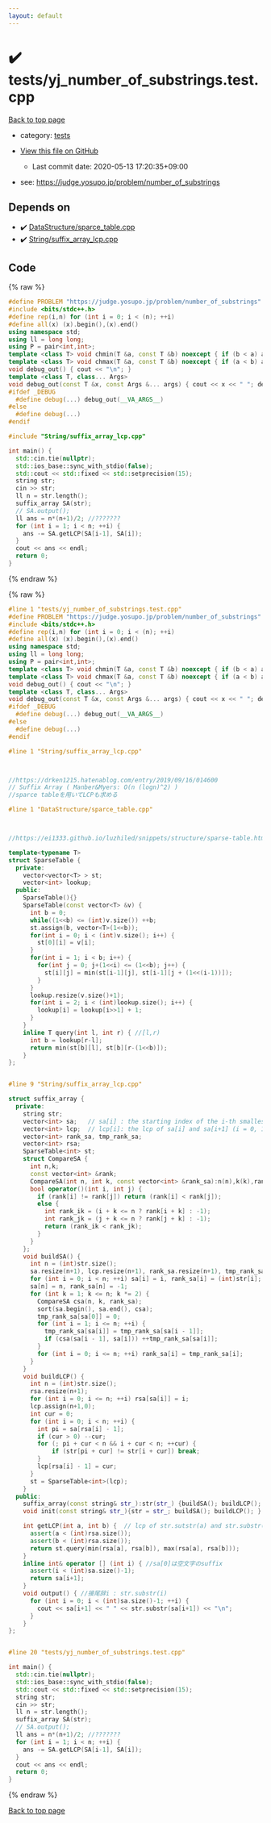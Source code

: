 ```yaml
---
layout: default
---
```


<!-- mathjax config similar to math.stackexchange -->
<script type="text/javascript" async
  src="https://cdnjs.cloudflare.com/ajax/libs/mathjax/2.7.5/MathJax.js?config=TeX-MML-AM_CHTML">
</script>
<script type="text/x-mathjax-config">
  MathJax.Hub.Config({
    TeX: { equationNumbers: { autoNumber: "AMS" }},
    tex2jax: {
      inlineMath: [ ['$','$'] ],
      processEscapes: true
    },
    "HTML-CSS": { matchFontHeight: false },
    displayAlign: "left",
    displayIndent: "2em"
  });
</script>

<script type="text/javascript" src="https://cdnjs.cloudflare.com/ajax/libs/jquery/3.4.1/jquery.min.js"></script>
<script src="https://cdn.jsdelivr.net/npm/jquery-balloon-js@1.1.2/jquery.balloon.min.js" integrity="sha256-ZEYs9VrgAeNuPvs15E39OsyOJaIkXEEt10fzxJ20+2I=" crossorigin="anonymous"></script>
<script type="text/javascript" src="../../assets/js/copy-button.js"></script>
<link rel="stylesheet" href="../../assets/css/copy-button.css" />


# :heavy_check_mark: tests/yj_number_of_substrings.test.cpp

<a href="../../index.html">Back to top page</a>

* category: <a href="../../index.html#b61a6d542f9036550ba9c401c80f00ef">tests</a>
* <a href="{{ site.github.repository_url }}/blob/master/tests/yj_number_of_substrings.test.cpp">View this file on GitHub</a>
    - Last commit date: 2020-05-13 17:20:35+09:00


* see: <a href="https://judge.yosupo.jp/problem/number_of_substrings">https://judge.yosupo.jp/problem/number_of_substrings</a>


## Depends on

* :heavy_check_mark: <a href="../../library/DataStructure/sparce_table.cpp.html">DataStructure/sparce_table.cpp</a>
* :heavy_check_mark: <a href="../../library/String/suffix_array_lcp.cpp.html">String/suffix_array_lcp.cpp</a>


## Code

<a id="unbundled"></a>
{% raw %}
```cpp
#define PROBLEM "https://judge.yosupo.jp/problem/number_of_substrings"
#include <bits/stdc++.h>
#define rep(i,n) for (int i = 0; i < (n); ++i)
#define all(x) (x).begin(),(x).end()
using namespace std;
using ll = long long;
using P = pair<int,int>;
template <class T> void chmin(T &a, const T &b) noexcept { if (b < a) a = b; }
template <class T> void chmax(T &a, const T &b) noexcept { if (a < b) a = b; }
void debug_out() { cout << "\n"; }
template <class T, class... Args>
void debug_out(const T &x, const Args &... args) { cout << x << " "; debug_out(args...);}
#ifdef _DEBUG
  #define debug(...) debug_out(__VA_ARGS__)
#else
  #define debug(...) 
#endif

#include "String/suffix_array_lcp.cpp"

int main() {
  std::cin.tie(nullptr);
  std::ios_base::sync_with_stdio(false);
  std::cout << std::fixed << std::setprecision(15);
  string str;
  cin >> str;
  ll n = str.length();
  suffix_array SA(str);
  // SA.output();
  ll ans = n*(n+1)/2; //???????
  for (int i = 1; i < n; ++i) {
    ans -= SA.getLCP(SA[i-1], SA[i]);
  }
  cout << ans << endl;
  return 0;
}
```
{% endraw %}

<a id="bundled"></a>
{% raw %}
```cpp
#line 1 "tests/yj_number_of_substrings.test.cpp"
#define PROBLEM "https://judge.yosupo.jp/problem/number_of_substrings"
#include <bits/stdc++.h>
#define rep(i,n) for (int i = 0; i < (n); ++i)
#define all(x) (x).begin(),(x).end()
using namespace std;
using ll = long long;
using P = pair<int,int>;
template <class T> void chmin(T &a, const T &b) noexcept { if (b < a) a = b; }
template <class T> void chmax(T &a, const T &b) noexcept { if (a < b) a = b; }
void debug_out() { cout << "\n"; }
template <class T, class... Args>
void debug_out(const T &x, const Args &... args) { cout << x << " "; debug_out(args...);}
#ifdef _DEBUG
  #define debug(...) debug_out(__VA_ARGS__)
#else
  #define debug(...) 
#endif

#line 1 "String/suffix_array_lcp.cpp"



//https://drken1215.hatenablog.com/entry/2019/09/16/014600
// Suffix Array ( Manber&Myers: O(n (logn)^2) )
//sparce tableを用いてLCPも求める

#line 1 "DataStructure/sparce_table.cpp"



//https://ei1333.github.io/luzhiled/snippets/structure/sparse-table.html

template<typename T>
struct SparseTable {
  private:
    vector<vector<T> > st;
    vector<int> lookup;
  public:
    SparseTable(){}
    SparseTable(const vector<T> &v) {
      int b = 0;
      while((1<<b) <= (int)v.size()) ++b;
      st.assign(b, vector<T>(1<<b));
      for(int i = 0; i < (int)v.size(); i++) {
        st[0][i] = v[i];
      }
      for(int i = 1; i < b; i++) {
        for(int j = 0; j+(1<<i) <= (1<<b); j++) {
          st[i][j] = min(st[i-1][j], st[i-1][j + (1<<(i-1))]);
        }
      }
      lookup.resize(v.size()+1);
      for(int i = 2; i < (int)lookup.size(); i++) {
        lookup[i] = lookup[i>>1] + 1;
      }
    }
    inline T query(int l, int r) { //[l,r)
      int b = lookup[r-l];
      return min(st[b][l], st[b][r-(1<<b)]);
    }
};


#line 9 "String/suffix_array_lcp.cpp"

struct suffix_array {
  private:
    string str;
    vector<int> sa;   // sa[i] : the starting index of the i-th smallest suffix (i = 0, 1, ..., n)
    vector<int> lcp;  // lcp[i]: the lcp of sa[i] and sa[i+1] (i = 0, 1, ..., n-1)
    vector<int> rank_sa, tmp_rank_sa;
    vector<int> rsa;
    SparseTable<int> st;
    struct CompareSA {
      int n,k;
      const vector<int> &rank;
      CompareSA(int n, int k, const vector<int> &rank_sa):n(n),k(k),rank(rank_sa){}
      bool operator()(int i, int j) {
        if (rank[i] != rank[j]) return (rank[i] < rank[j]);
        else {
          int rank_ik = (i + k <= n ? rank[i + k] : -1);
          int rank_jk = (j + k <= n ? rank[j + k] : -1);
          return (rank_ik < rank_jk);
        }
      }
    };  
    void buildSA() {
      int n = (int)str.size();
      sa.resize(n+1), lcp.resize(n+1), rank_sa.resize(n+1), tmp_rank_sa.resize(n+1);
      for (int i = 0; i < n; ++i) sa[i] = i, rank_sa[i] = (int)str[i];
      sa[n] = n, rank_sa[n] = -1;
      for (int k = 1; k <= n; k *= 2) {
        CompareSA csa(n, k, rank_sa);
        sort(sa.begin(), sa.end(), csa);
        tmp_rank_sa[sa[0]] = 0;
        for (int i = 1; i <= n; ++i) {
          tmp_rank_sa[sa[i]] = tmp_rank_sa[sa[i - 1]];
          if (csa(sa[i - 1], sa[i])) ++tmp_rank_sa[sa[i]];
        }
        for (int i = 0; i <= n; ++i) rank_sa[i] = tmp_rank_sa[i];
      }
    }
    void buildLCP() {
      int n = (int)str.size();
      rsa.resize(n+1);
      for (int i = 0; i <= n; ++i) rsa[sa[i]] = i;
      lcp.assign(n+1,0);
      int cur = 0;
      for (int i = 0; i < n; ++i) {
        int pi = sa[rsa[i] - 1];
        if (cur > 0) --cur;
        for (; pi + cur < n && i + cur < n; ++cur) {
            if (str[pi + cur] != str[i + cur]) break;
        }
        lcp[rsa[i] - 1] = cur;
      }
      st = SparseTable<int>(lcp);
    }
  public:
    suffix_array(const string& str_):str(str_) {buildSA(); buildLCP(); }
    void init(const string& str_){str = str_; buildSA(); buildLCP(); }

    int getLCP(int a, int b) {  // lcp of str.sutstr(a) and str.substr(b)
      assert(a < (int)rsa.size());
      assert(b < (int)rsa.size());
      return st.query(min(rsa[a], rsa[b]), max(rsa[a], rsa[b]));
    }
    inline int& operator [] (int i) { //sa[0]は空文字のsuffix
      assert(i < (int)sa.size()-1);
      return sa[i+1];
    }
    void output() { //接尾辞i : str.substr(i)
      for (int i = 0; i < (int)sa.size()-1; ++i) {
        cout << sa[i+1] << " " << str.substr(sa[i+1]) << "\n";
      }
    }
};


#line 20 "tests/yj_number_of_substrings.test.cpp"

int main() {
  std::cin.tie(nullptr);
  std::ios_base::sync_with_stdio(false);
  std::cout << std::fixed << std::setprecision(15);
  string str;
  cin >> str;
  ll n = str.length();
  suffix_array SA(str);
  // SA.output();
  ll ans = n*(n+1)/2; //???????
  for (int i = 1; i < n; ++i) {
    ans -= SA.getLCP(SA[i-1], SA[i]);
  }
  cout << ans << endl;
  return 0;
}

```
{% endraw %}

<a href="../../index.html">Back to top page</a>

